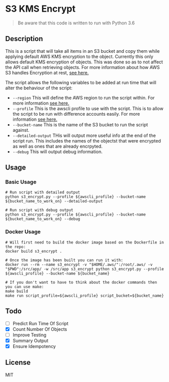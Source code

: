 # S3 KMS Encrypt

> Be aware that this code is written to run with Python 3.6

## Description

This is a script that will take all items in an S3 bucket and copy them while applying default AWS KMS encryption to the object.
Currently this only allows default KMS encryption of objects. This was done so as to not affect the API call when retrieving objects. For more information about how AWS S3 handles Encryption at rest, [see here.](https://docs.aws.amazon.com/AmazonS3/latest/dev/serv-side-encryption.html)

The script allows the following variables to be added at run time that will alter the behaviour of the script:

- `--region` This will define the AWS region to run the script within. For more information [see here.](https://docs.aws.amazon.com/cli/latest/userguide/cli-command-line.html)
- `--profile` This is the awscli profile to use with the script. This is to allow the script to be run with difference accounts easily. For more information [see here.](https://docs.aws.amazon.com/cli/latest/userguide/cli-multiple-profiles.html)
- `--bucket-name` This is the name of the S3 bucket to run the script against.
- `--detailed-output` THis will output more useful info at the end of the script run. This includes the names of the objectst that were encrypted as well as ones that are already encrpyted.
- `--debug` This will output debug information.

## Usage

### Basic Usage

```shell
# Run script with detailed output
python s3_encrypt.py --profile ${awscli_profile} --bucket-name ${bucket_name_to_work_on} --detailed-output

# Run script with debug output
python s3_encrypt.py --profile ${awscli_profile} --bucket-name ${bucket_name_to_work_on} --debug
```

### Docker Usage

```shell
# Will first need to build the docker image based on the Dockerfile in the repo:
docker build s3_encrypt .

# Once the image has been built you can run it with:
docker run --rm --name s3_encrypt -v "$HOME/.aws/":/root/.aws/ -v "$PWD":/src/app/ -w /src/app s3_encrypt python s3_encrypt.py --profile ${awscli_profile} --bucket-name ${bucket_name}

# If you don't want to have to think about the docker commands then you can use make:
make build
make run script_profile=${awscli_profile} script_bucket=${bucket_name}
```

## Todo

- [ ] Predict Run Time Of Script
- [x] Count Number Of Objects
- [ ] Improve Testing
- [x] Summary Output
- [x] Ensure Idempotency

## License

MIT

